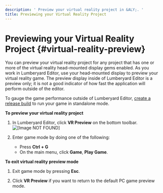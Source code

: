```yaml
---
description: ' Preview your virtual reality project in &ALY;. '
title: Previewing your Virtual Reality Project
---
```

# Previewing your Virtual Reality Project {#virtual-reality-preview}

You can preview your virtual reality project for any project that has one or more of the virtual reality head\-mounted display gems enabled\. As you work in Lumberyard Editor, use your head\-mounted display to preview your virtual reality game\. The preview display inside of Lumberyard Editor is a preview only; it is not a good indicator of how fast the application will perform outside of the editor\.

To gauge the game performance outside of Lumberyard Editor, [create a release build](/docs/userguide/assets/bundle/tutorial-release.md) to run your game in standalone mode\.

**To preview your virtual reality project**

1. In Lumberyard Editor, click **VR Preview** on the bottom toolbar\.  
![\[Image NOT FOUND\]](/images/userguide/vr/virtual-reality-preview.png)

1. Enter game mode by doing one of the following:
   + Press **Ctrl \+ G**
   + On the main menu, click **Game**, **Play Game**\.

**To exit virtual reality preview mode**

1. Exit game mode by pressing **Esc**\.

1. Click **VR Preview** if you want to return to the default PC game preview mode\.